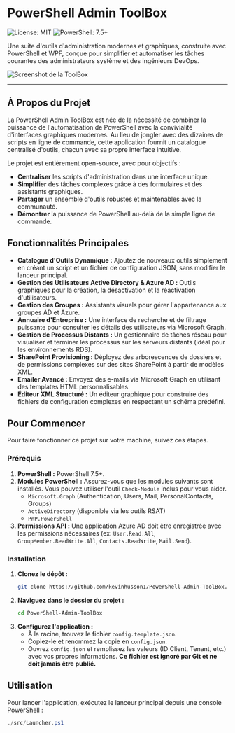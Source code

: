 # PowerShell Admin ToolBox

![License: MIT](https://img.shields.io/badge/License-MIT-yellow.svg)
![PowerShell: 7.5+](https://img.shields.io/badge/PowerShell-%207.5%2B-blue.svg)

Une suite d'outils d'administration modernes et graphiques, construite avec PowerShell et WPF, conçue pour simplifier et automatiser les tâches courantes des administrateurs système et des ingénieurs DevOps.

![Screenshot de la ToolBox](docs/images/toolbox_screenshot.png) <!-- Vous ajouterez un screenshot ici plus tard -->

---

## À Propos du Projet

La PowerShell Admin ToolBox est née de la nécessité de combiner la puissance de l'automatisation de PowerShell avec la convivialité d'interfaces graphiques modernes. Au lieu de jongler avec des dizaines de scripts en ligne de commande, cette application fournit un catalogue centralisé d'outils, chacun avec sa propre interface intuitive.

Le projet est entièrement open-source, avec pour objectifs :
*   **Centraliser** les scripts d'administration dans une interface unique.
*   **Simplifier** des tâches complexes grâce à des formulaires et des assistants graphiques.
*   **Partager** un ensemble d'outils robustes et maintenables avec la communauté.
*   **Démontrer** la puissance de PowerShell au-delà de la simple ligne de commande.

## Fonctionnalités Principales

*   **Catalogue d'Outils Dynamique :** Ajoutez de nouveaux outils simplement en créant un script et un fichier de configuration JSON, sans modifier le lanceur principal.
*   **Gestion des Utilisateurs Active Directory & Azure AD :** Outils graphiques pour la création, la désactivation et la réactivation d'utilisateurs.
*   **Gestion des Groupes :** Assistants visuels pour gérer l'appartenance aux groupes AD et Azure.
*   **Annuaire d'Entreprise :** Une interface de recherche et de filtrage puissante pour consulter les détails des utilisateurs via Microsoft Graph.
*   **Gestion de Processus Distants :** Un gestionnaire de tâches réseau pour visualiser et terminer les processus sur les serveurs distants (idéal pour les environnements RDS).
*   **SharePoint Provisioning :** Déployez des arborescences de dossiers et de permissions complexes sur des sites SharePoint à partir de modèles XML.
*   **Emailer Avancé :** Envoyez des e-mails via Microsoft Graph en utilisant des templates HTML personnalisables.
*   **Éditeur XML Structuré :** Un éditeur graphique pour construire des fichiers de configuration complexes en respectant un schéma prédéfini.

## Pour Commencer

Pour faire fonctionner ce projet sur votre machine, suivez ces étapes.

### Prérequis

1.  **PowerShell :** PowerShell 7.5+.
2.  **Modules PowerShell :** Assurez-vous que les modules suivants sont installés. Vous pouvez utiliser l'outil `Check-Module` inclus pour vous aider.
    *   `Microsoft.Graph` (Authentication, Users, Mail, PersonalContacts, Groups)
    *   `ActiveDirectory` (disponible via les outils RSAT)
    *   `PnP.PowerShell`
3.  **Permissions API :** Une application Azure AD doit être enregistrée avec les permissions nécessaires (ex: `User.Read.All`, `GroupMember.ReadWrite.All`, `Contacts.ReadWrite`, `Mail.Send`).

### Installation

1.  **Clonez le dépôt :**
    ```sh
    git clone https://github.com/kevinhusson1/PowerShell-Admin-ToolBox.git
    ```
2.  **Naviguez dans le dossier du projet :**
    ```sh
    cd PowerShell-Admin-ToolBox
    ```
3.  **Configurez l'application :**
    *   À la racine, trouvez le fichier `config.template.json`.
    *   Copiez-le et renommez la copie en `config.json`.
    *   Ouvrez `config.json` et remplissez les valeurs (ID Client, Tenant, etc.) avec vos propres informations. **Ce fichier est ignoré par Git et ne doit jamais être publié.**

## Utilisation

Pour lancer l'application, exécutez le lanceur principal depuis une console PowerShell :

```powershell
./src/Launcher.ps1
